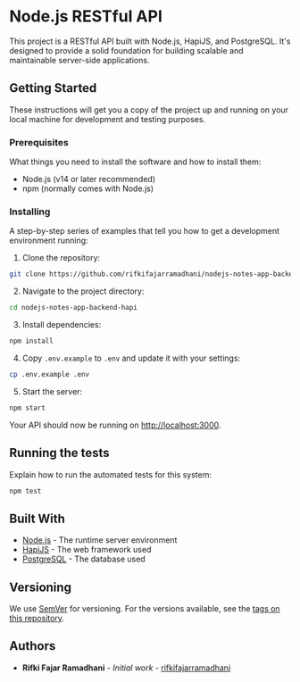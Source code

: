 # Node.js RESTful API

This project is a RESTful API built with Node.js, HapiJS, and PostgreSQL. It's designed to provide a solid foundation for building scalable and maintainable server-side applications.

## Getting Started

These instructions will get you a copy of the project up and running on your local machine for development and testing purposes.

### Prerequisites

What things you need to install the software and how to install them:

- Node.js (v14 or later recommended)
- npm (normally comes with Node.js)

### Installing

A step-by-step series of examples that tell you how to get a development environment running:

1. Clone the repository:

```bash
git clone https://github.com/rifkifajarramadhani/nodejs-notes-app-backend-hapi.git
```

2. Navigate to the project directory:

```bash
cd nodejs-notes-app-backend-hapi
```

3. Install dependencies:

```bash
npm install
```

4. Copy `.env.example` to `.env` and update it with your settings:

```bash
cp .env.example .env
```

5. Start the server:

```bash
npm start
```

Your API should now be running on [http://localhost:3000](http://localhost:3000).

## Running the tests

Explain how to run the automated tests for this system:

```bash
npm test
```

## Built With

* [Node.js](https://nodejs.org/) - The runtime server environment
* [HapiJS](https://hapi.dev/) - The web framework used
* [PostgreSQL](https://www.postgresql.org/) - The database used

## Versioning

We use [SemVer](http://semver.org/) for versioning. For the versions available, see the [tags on this repository](https://github.com/yourusername/yourprojectname/tags).

## Authors

* **Rifki Fajar Ramadhani** - *Initial work* - [rifkifajarramadhani](https://github.com/rifkifajarramadhani)
```

